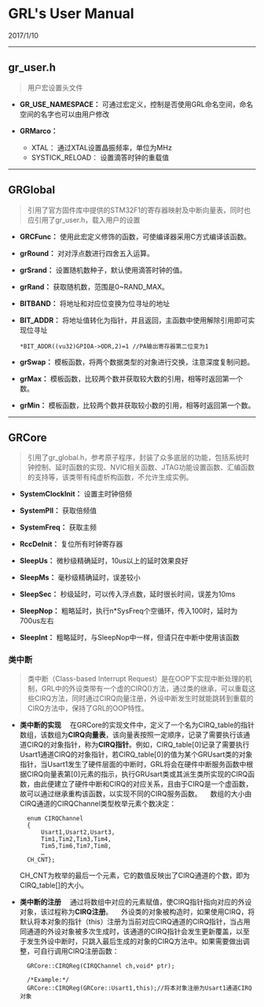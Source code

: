 # GRL's User Manual #

2017/1/10

----------

## gr_user.h ##

> 用户宏设置头文件

- **GR\_USE_NAMESPACE：**
	可通过宏定义，控制是否使用GRL命名空间，命名空间的名字也可以由用户修改

- **GRMarco：**
	- XTAL：
	通过XTAL设置晶振频率，单位为MHz  
	- SYSTICK\_RELOAD：
	设置滴答时钟的重载值

-----------

## GRGlobal ##

> 引用了官方固件库中提供的STM32F1的寄存器映射及中断向量表，同时也应引用了gr_user.h，载入用户的设置

- **GRCFunc：**
	使用此宏定义修饰的函数，可使编译器采用C方式编译该函数。

- **grRound：**
	对对浮点数进行四舍五入运算。

- **grSrand：**
	设置随机数种子，默认使用滴答时钟的值。

- **grRand：**
	获取随机数，范围是0~RAND\_MAX。

- **BITBAND：**
	将地址和对应位变换为位寻址的地址

- **BIT\_ADDR：**
	将地址值转化为指针，并且返回，主函数中使用解除引用即可实现位寻址
  
	`*BIT_ADDR((vu32)GPIOA->ODR,2)=1 //PA输出寄存器第二位变为1`

- **grSwap：**
	模板函数，将两个数据类型的对象进行交换，注意深度复制问题。

- **grMax：**
	模板函数，比较两个数并获取较大数的引用，相等时返回第一个数。

- **grMin：**
	模板函数，比较两个数并获取较小数的引用，相等时返回第一个数。


----------

## GRCore ##

> 引用了gr_global.h，参考原子程序，封装了众多底层的功能，包括系统时钟控制、延时函数的实现、NVIC相关函数、JTAG功能设置函数、汇编函数的支持等，该类带有纯虚析构函数，不允许生成实例。

- **SystemClockInit：**
	设置主时钟倍频

- **SystemPll：**
	获取倍频值

- **SystemFreq：**
	获取主频

- **RccDeInit：**
	复位所有时钟寄存器

- **SleepUs：**
	微秒级精确延时，10us以上的延时效果良好

- **SleepMs：**
	毫秒级精确延时，误差较小

- **SleepSec：**
	秒级延时，可以传入浮点数，延时很长时间，误差为10ms

- **SleepNop：**
	粗略延时，执行n*SysFreq个空循环，传入100时，延时为700us左右

- **SleepInt：**
	粗略延时，与SleepNop中一样，但请只在中断中使用该函数

### 类中断 ###

> 类中断（Class-based Interrupt Request）是在OOP下实现中断处理的机制，GRL中的外设类带有一个虚的CIRQ()方法，通过类的继承，可以重载这些CIRQ方法，同时通过CIRQ向量注册，外设中断发生时就能跳转到重载的CIRQ方法中，保持了GRL的OOP特性。




- **类中断的实现**
    &emsp;在GRCore的实现文件中，定义了一个名为CIRQ_table的指针数组，该数组为**CIRQ向量表**，该向量表按照一定顺序，记录了需要执行该通道CIRQ的对象指针，称为**CIRQ指针**。例如，CIRQ_table[0]记录了需要执行Usart1通道CIRQ的对象指针，若CIRQ_table[0]的值为某个GRUsart类的对象指针，当Usart1发生了硬件层面的中断时，GRL将会在硬件中断服务函数中根据CIRQ向量表第[0]元素的指示，执行GRUsart类或其派生类所实现的CIRQ函数，由此便建立了硬件中断和CIRQ的对应关系，且由于CIRQ是一个虚函数，故可以通过继承重构该函数，以实现不同的CIRQ服务函数。
	&emsp;数组的大小由CIRQ通道的CIRQChannel类型枚举元素个数决定：

    	enum CIRQChannel
		{
			Usart1,Usart2,Usart3,
			Tim1,Tim2,Tim3,Tim4,
			Tim5,Tim6,Tim7,Tim8,
			…
		CH_CNT};

	CH_CNT为枚举的最后一个元素，它的数值反映出了CIRQ通道的个数，即为CIRQ_table[]的大小。
	

- **类中断的注册**
	&emsp;通过将数组中对应的元素赋值，使CIRQ指针指向对应的外设对象，该过程称为**CIRQ注册**。
	&emsp;外设类的对象被构造时，如果使用CIRQ，将默认将本对象的指针（this）注册为当前对应CIRQ通道的CIRQ指针，当占用同通道的外设对象被多次生成时，该通道的CIRQ指针会发生更新覆盖，以至于发生外设中断时，只跳入最后生成的对象的CIRQ方法中。如果需要做出调整，可自行调用CIRQ注册函数：

		GRCore::CIRQReg(CIRQChannel ch,void* ptr);

		/*Example:*/
		GRCore::CIRQReg(GRCore::Usart1,this);//将本对象注册为Usart1通道CIRQ对象
		

